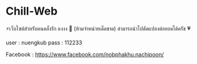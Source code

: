# Chill-Web

⚡เว็บไซต์สำหรับคนคลั่งรัก แงงง 🌹 (ห้ามจำหน่ายเด็ดขาด) สามารถนำไปดัดแปลงต่อยอดได้ครัช 💗

user : nuengkub
pass : 112233

Facebook : https://www.facebook.com/nobphakhu.nachipoon/
